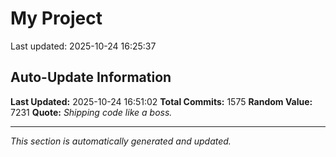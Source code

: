 # My Project


Last updated: 2025-10-24 16:25:37














































































































































































































































































































































































































































































































































































































































































































































































































































































































































































































































































































































































































































































































































































































































































































































































































































































































































































































































































































































































































































## Auto-Update Information

**Last Updated:** 2025-10-24 16:51:02
**Total Commits:** 1575
**Random Value:** 7231
**Quote:** _Shipping code like a boss._

---
_This section is automatically generated and updated._